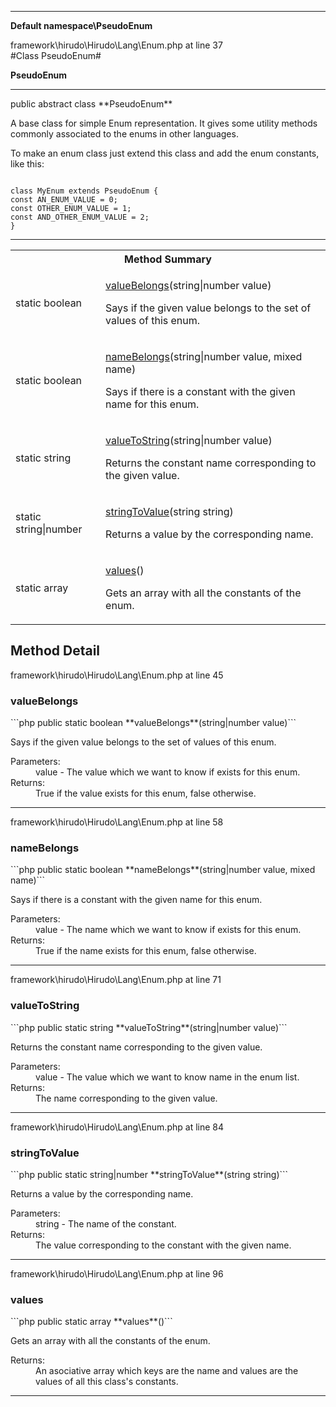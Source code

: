 - - -

**Default namespace\PseudoEnum**
<div class="location">framework\hirudo\Hirudo\Lang\Enum.php at line 37</div>
#Class PseudoEnum#

**PseudoEnum**


- - -

<p class="signature">public abstract  class **PseudoEnum**</p>

<div class="comment" id="overview_description"><p><p>A base class for simple Enum representation. It gives some utility methods
commonly associated to the enums in other languages.</p></p><p><p>To make an enum class just extend this class and add the enum constants, like this:</p><p><code>
class MyEnum extends PseudoEnum {
const AN_ENUM_VALUE = 0;
const OTHER_ENUM_VALUE = 1;
const AND_OTHER_ENUM_VALUE = 2;
}
</code></p></p></div>

- - -

<table id="summary_method">
<tr><th colspan="2">Method Summary</th></tr>
<tr>
<td class="type">static  boolean</td>
<td class="description"><p class="name"><a href="#valueBelongs">valueBelongs</a>(string|number value)</p><p class="description">Says if the given value belongs to the set of values  of this enum.</p></td>
</tr>
<tr>
<td class="type">static  boolean</td>
<td class="description"><p class="name"><a href="#nameBelongs">nameBelongs</a>(string|number value, mixed name)</p><p class="description">Says if there is a constant with the given name for this enum.</p></td>
</tr>
<tr>
<td class="type">static  string</td>
<td class="description"><p class="name"><a href="#valueToString">valueToString</a>(string|number value)</p><p class="description">Returns the constant name corresponding to the given value.</p></td>
</tr>
<tr>
<td class="type">static  string|number</td>
<td class="description"><p class="name"><a href="#stringToValue">stringToValue</a>(string string)</p><p class="description">Returns a value by the corresponding name.</p></td>
</tr>
<tr>
<td class="type">static  array</td>
<td class="description"><p class="name"><a href="#values">values</a>()</p><p class="description">Gets an array with all the constants of the enum.</p></td>
</tr>
</table>

<h2 id="detail_method">Method Detail</h2>
<div class="location">framework\hirudo\Hirudo\Lang\Enum.php at line 45</div>
<h3 id="valueBelongs()">valueBelongs</h3>
```php
public static  boolean **valueBelongs**(string|number value)```
<div class="details">
<p>Says if the given value belongs to the set of values  of this enum.</p><dl>
<dt>Parameters:</dt>
<dd>value - The value which we want to know if exists for this enum.</dd>
<dt>Returns:</dt>
<dd>True if the value exists for this enum, false otherwise.</dd>
</dl>
</div>

- - -

<div class="location">framework\hirudo\Hirudo\Lang\Enum.php at line 58</div>
<h3 id="nameBelongs()">nameBelongs</h3>
```php
public static  boolean **nameBelongs**(string|number value, mixed name)```
<div class="details">
<p>Says if there is a constant with the given name for this enum.</p><dl>
<dt>Parameters:</dt>
<dd>value - The name which we want to know if exists for this enum.</dd>
<dt>Returns:</dt>
<dd>True if the name exists for this enum, false otherwise.</dd>
</dl>
</div>

- - -

<div class="location">framework\hirudo\Hirudo\Lang\Enum.php at line 71</div>
<h3 id="valueToString()">valueToString</h3>
```php
public static  string **valueToString**(string|number value)```
<div class="details">
<p>Returns the constant name corresponding to the given value.</p><dl>
<dt>Parameters:</dt>
<dd>value - The value which we want to know name in the enum list.</dd>
<dt>Returns:</dt>
<dd>The name corresponding to the given value.</dd>
</dl>
</div>

- - -

<div class="location">framework\hirudo\Hirudo\Lang\Enum.php at line 84</div>
<h3 id="stringToValue()">stringToValue</h3>
```php
public static  string|number **stringToValue**(string string)```
<div class="details">
<p>Returns a value by the corresponding name.</p><dl>
<dt>Parameters:</dt>
<dd>string - The name of the constant.</dd>
<dt>Returns:</dt>
<dd>The value corresponding to the constant with the given name.</dd>
</dl>
</div>

- - -

<div class="location">framework\hirudo\Hirudo\Lang\Enum.php at line 96</div>
<h3 id="values()">values</h3>
```php
public static  array **values**()```
<div class="details">
<p>Gets an array with all the constants of the enum.</p><dl>
<dt>Returns:</dt>
<dd>An asociative array which keys are the name and values are the values of all this class's constants.</dd>
</dl>
</div>

- - -

